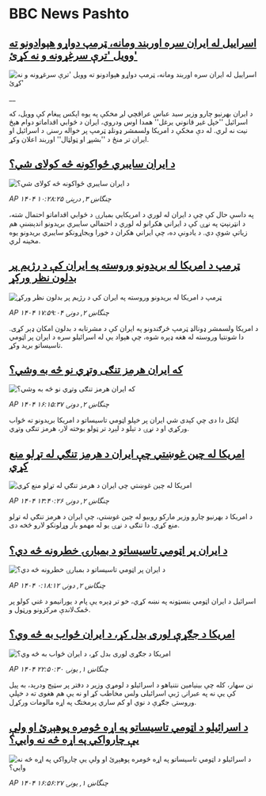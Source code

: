 # BBC News Pashto## [اسراییل له ایران سره اوربند ومانه، ټرمپ دواړو هېوادونو ته وویل 'ترې سرغړونه و نه کړئ'](https://www.bbc.co.uk/pashto/live/c784x485p92t?at_campaign=githubrss)![اسراییل له ایران سره اوربند ومانه، ټرمپ دواړو هېوادونو ته وویل 'ترې سرغړونه و نه کړئ'](https://ichef.bbci.co.uk/ace/standard/240/cpsprodpb/00b1/live/1f405fa0-509f-11f0-8c47-237c2e4015f5.jpg)__د ایران بهرنیو چارو وزیر سید عباس عراقچي لږ مخکې په یوه اېکس پیغام کې وویل، که اسرائیل ''خپل غیر قانوني یرغل'' همدا اوس ودروي، ایران د ځوابي اقداماتو دوام هېڅ نیت نه لري. له دې مخکې د امریکا ولسمشر ډونلډ ټرمپ پر خواله رسنۍ د اسرائیل او ایران تر منځ د ''بشپړ او ټولټال'' اوربند اعلان وکړ.## [د ایران سایبري ځواکونه څه کولای شي؟](https://www.bbc.com/pashto/articles/ckg3yxdxg8lo?at_campaign=githubrss)![د ایران سایبري ځواکونه څه کولای شي؟](https://ichef.bbci.co.uk/ace/ws/240/cpsprodpb/003a/live/9a2dbd60-5050-11f0-b75a-458a7c8e1fa3.jpg)_AP ۱۴۰۴ چنگاښ ۳, درېنۍ ۱۰:۲۸:۲۵_په داسې حال کې چې د ایران له لوري د امریکايي بمبارۍ د ځوابي اقداماتو احتمال شته، د انټرنېټ په نړۍ کې د ایراني هکرانو له لوري د احتمالي سایبري بریدونو اندېښنې هم زیاتې شوې دي. 
د یادونې ده، چې ایراني هکران د خورا ویجاړونکو سایبري بریدونو یوه مخینه لري.## [ټرمپ د امریکا له بریدونو وروسته په ایران کې د رژیم پر بدلون نظر ورکړ](https://www.bbc.com/pashto/articles/cjwn44960x5o?at_campaign=githubrss)![ټرمپ د امریکا له بریدونو وروسته په ایران کې د رژیم پر بدلون نظر ورکړ](https://ichef.bbci.co.uk/ace/ws/240/cpsprodpb/c25a/live/3640fc80-505b-11f0-a466-d54f65b60deb.jpg)_AP ۱۴۰۴ چنگاښ ۲, دونۍ ۱۷:۵۹:۰۴_د امریکا ولسمشر ډونالډ ټرمپ څرګندونو په ایران کې د مشرتابه د بدلون امکان ډېر کړی. دا شونتیا وروسته له هغه ډېره شوه، چې هېواد یې له اسرائیلو سره د ایران پر اټومي تاسیساتو برید وکړ.## [که ايران هرمز تنګی وتړي نو څه به وشي؟](https://www.bbc.com/pashto/articles/cq53gl0lqp9o?at_campaign=githubrss)![که ايران هرمز تنګی وتړي نو څه به وشي؟](https://ichef.bbci.co.uk/ace/ws/240/cpsprodpb/8aca/live/d6511520-504c-11f0-a466-d54f65b60deb.jpg)_AP ۱۴۰۴ چنگاښ ۲, دونۍ ۱۶:۱۵:۳۷_اټکل دا دی چې کېدی شي ايران پر خپلو اټومي تاسیساتو د امريکا بريدونو ته ځواب ورکړي او د نړۍ د تېلو د لېږد تر ټولو بوخته لار، هرمز تنګی وتړي.## [امریکا له چین غوښتي چې ایران د هرمز تنګي له تړلو منع کړي](https://www.bbc.com/pashto/articles/cn7dgmypjrgo?at_campaign=githubrss)![امریکا له چین غوښتي چې ایران د هرمز تنګي له تړلو منع کړي](https://ichef.bbci.co.uk/ace/ws/240/cpsprodpb/359c/live/4b5ec210-5037-11f0-8c47-237c2e4015f5.jpg)_AP ۱۴۰۴ چنگاښ ۲, دونۍ ۱۳:۴۰:۲۶_د امریکا د بهرنیو چارو وزیر مارکو روبیو له چین غوښتي، چې ایران د هرمز تنګي له تړلو منع کړي. دا تنګی د نړۍ یو له مهمو بار وړلونکو لارو څخه دی.## [د ایران پر اټومي تاسیساتو د بمبارۍ خطرونه څه دي؟](https://www.bbc.com/pashto/articles/c3d1xn4g2mxo?at_campaign=githubrss)![د ایران پر اټومي تاسیساتو د بمبارۍ خطرونه څه دي؟](https://ichef.bbci.co.uk/ace/ws/240/cpsprodpb/908a/live/b6039800-4f67-11f0-86d5-3b52b53af158.png)_AP ۱۴۰۴ چنگاښ ۲, دونۍ ۰:۱۸:۱۲_اسرائیل د ایران اټومي بنسټونه په نښه کړي، خو تر ډېره یې پام د یورانیمو د غني کولو پر ځمک‌لاندې مرکزونو ورټول و.## [امریکا د جګړې لوری بدل کړ، د ایران ځواب به څه وي؟](https://www.bbc.com/pashto/articles/cgk3x88n0lzo?at_campaign=githubrss)![امریکا د جګړې لوری بدل کړ، د ایران ځواب به څه وي؟](https://ichef.bbci.co.uk/ace/ws/240/cpsprodpb/3329/live/1d0c3ae0-4f89-11f0-86d5-3b52b53af158.jpg)_AP ۱۴۰۴ چنگاښ ۱, يونۍ ۲۲:۵۰:۳۰_نن سهار، کله چې بینیامین نتنیاهو د اسرائیلو د لومړي وزیر د دفتر پر سټېج ودرېد، به پیل کې یې نه په عبرانۍ ژبې اسرائیلی ولس مخاطب کړ او نه یې هم هغوی ته د خپلې وروستۍ جګړې د نوي او کم ساري پرمختګ په اړه مالومات ورکړل.## [د اسرائیلو د اټومي تاسیساتو په اړه څومره پوهېږئ او ولې یې چارواکي په اړه څه نه وايي؟](https://www.bbc.com/pashto/articles/cwyq81qngwgo?at_campaign=githubrss)![د اسرائیلو د اټومي تاسیساتو په اړه څومره پوهېږئ او ولې یې چارواکي په اړه څه نه وايي؟](https://ichef.bbci.co.uk/ace/ws/240/cpsprodpb/8dd7/live/ea9ab630-4e85-11f0-b737-a9e30e736d38.png)_AP ۱۴۰۴ چنگاښ ۱, يونۍ ۱۶:۵۶:۲۷_